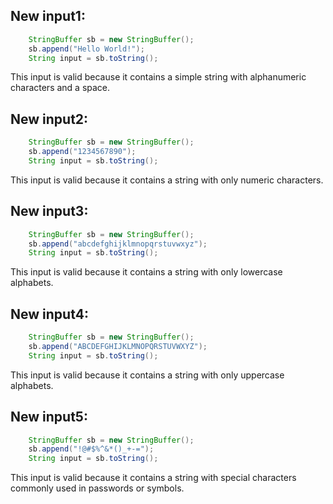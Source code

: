 ## New input1:
```java
    StringBuffer sb = new StringBuffer();
    sb.append("Hello World!");
    String input = sb.toString();
```
This input is valid because it contains a simple string with alphanumeric characters and a space.

## New input2:
```java
    StringBuffer sb = new StringBuffer();
    sb.append("1234567890");
    String input = sb.toString();
```
This input is valid because it contains a string with only numeric characters.

## New input3:
```java
    StringBuffer sb = new StringBuffer();
    sb.append("abcdefghijklmnopqrstuvwxyz");
    String input = sb.toString();
```
This input is valid because it contains a string with only lowercase alphabets.

## New input4:
```java
    StringBuffer sb = new StringBuffer();
    sb.append("ABCDEFGHIJKLMNOPQRSTUVWXYZ");
    String input = sb.toString();
```
This input is valid because it contains a string with only uppercase alphabets.

## New input5:
```java
    StringBuffer sb = new StringBuffer();
    sb.append("!@#$%^&*()_+-=");
    String input = sb.toString();
```
This input is valid because it contains a string with special characters commonly used in passwords or symbols.
